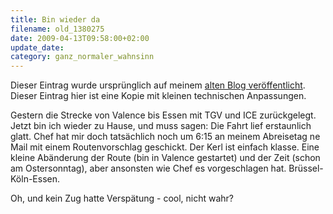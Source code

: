 ```yaml
---
title: Bin wieder da
filename: old_1380275
date: 2009-04-13T09:58:00+02:00
update_date:
category: ganz_normaler_wahnsinn
---
```

Dieser Eintrag wurde ursprünglich auf meinem [alten Blog veröffentlicht](https://stu.blogger.de/stories/1380275/). Dieser Eintrag hier ist eine Kopie mit kleinen technischen Anpassungen.

Gestern die Strecke von Valence bis Essen mit TGV und ICE zurückgelegt. Jetzt bin ich wieder zu Hause, und muss sagen: Die Fahrt lief erstaunlich glatt. Chef hat mir doch tatsächlich noch um 6:15 an meinem Abreisetag ne Mail mit einem Routenvorschlag geschickt. Der Kerl ist einfach klasse. Eine kleine Abänderung der Route (bin in Valence gestartet) und der Zeit (schon am Ostersonntag), aber ansonsten wie Chef es vorgeschlagen hat. Brüssel-Köln-Essen.

Oh, und kein Zug hatte Verspätung - cool, nicht wahr?
